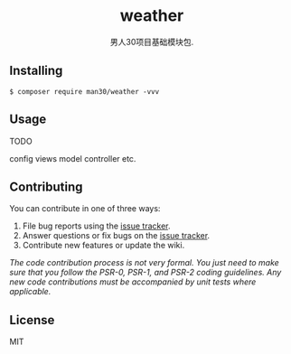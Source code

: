 <h1 align="center"> weather </h1>

<p align="center"> 男人30项目基础模块包.</p>


## Installing

```shell
$ composer require man30/weather -vvv
```

## Usage

TODO

config 
views
model
controller
etc.

## Contributing

You can contribute in one of three ways:

1. File bug reports using the [issue tracker](https://github.com/man30/weather/issues).
2. Answer questions or fix bugs on the [issue tracker](https://github.com/man30/weather/issues).
3. Contribute new features or update the wiki.

_The code contribution process is not very formal. You just need to make sure that you follow the PSR-0, PSR-1, and PSR-2 coding guidelines. Any new code contributions must be accompanied by unit tests where applicable._

## License

MIT